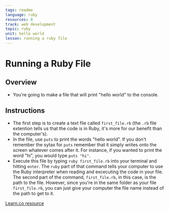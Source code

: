 ```yaml
---
tags: readme
language: ruby
resources: 0
track: web development
topic: ruby
unit: hello world
lesson: running a ruby file
---
```


# Running a Ruby File

## Overview
* You're going to make a file that will print "hello world" to the console. 

## Instructions
* The first step is to create a text file called `first_file.rb` (the `.rb` file extention tells us that the code is in Ruby, it's more for our benefit than the computer's).
* In the file, use `puts` to print the words "hello world". If you don't remember the sytax for `puts` remember that it simply writes onto the screen whatever comes after it. For instance, if you wanted to print the word "hi", you would type `puts "hi"`.
* Execute this file by typing `ruby first_file.rb` into your terminal and hitting `enter`. The `ruby` part of that command tells your computer to use the Ruby interpreter when reading and excecuting the code in your file. The second part of the command, `first_file.rb`, in this case, is the path to the file. However, since you're in the same folder as your file `first_file.rb`, you can just give your computer the file name instead of the path to get to it.

<a href='https://learn.co/lessons/running-a-ruby-file-readme-with-h2' data-visibility='hidden'>Learn.co resource</a>

